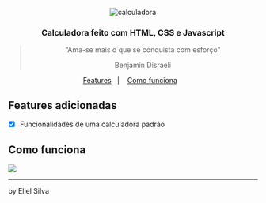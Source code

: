<p align="center">
  <img alt="calculadora" src="img/calculadora_readme.png" />
</p>

<h3 align="center">
  Calculadora feito com HTML, CSS e Javascript
</h3>

<blockquote align="center">“Ama-se mais o que se conquista com esforço"

Benjamin Disraeli
    </blockquote>

<p align="center">
  <a href="#features-adicionadas">Features</a>&nbsp;&nbsp;&nbsp;|&nbsp;&nbsp;&nbsp;
  <a href="#features-adicionadas">Como funciona</a>&nbsp;&nbsp;&nbsp;
</p>

## Features adicionadas

- [X] Funcionalidades de uma calculadora padráo

## Como funciona

<img src="img/calculadora_readme.gif">

---

by Eliel Silva
